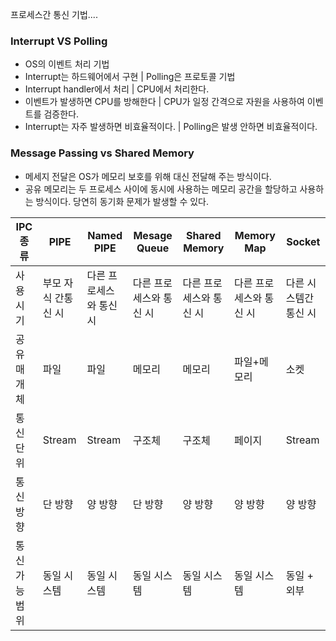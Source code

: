 프로세스간 통신 기법....

### Interrupt VS Polling
- OS의 이벤트 처리 기법
- Interrupt는 하드웨어에서 구현 | Polling은 프로토콜 기법
- Interrupt handler에서 처리 | CPU에서 처리한다.
- 이벤트가 발생하면 CPU를 방해한다 | CPU가 일정 간격으로 자원을 사용하여 이벤트를 검증한다.
- Interrupt는 자주 발생하면 비효율적이다. | Polling은 발생 안하면 비효율적이다.

### Message Passing vs Shared Memory
- 메세지 전달은 OS가 메모리 보호를 위해 대신 전달해 주는 방식이다.
- 공유 메모리는 두 프로세스 사이에 동시에 사용하는 메모리 공간을 할당하고 사용하는 방식이다. 당연히 동기화 문제가 발생할 수 있다.

| IPC 종류	    | PIPE        | 	Named PIPE      | 	Mesage Queue | 	Shared Memory    | 	Memory Map      | 	Socket      |
|------------|-------------|------------------|---------------|-------------------|------------------|--------------|
| 사용 시기	     | 부모 자식 간통신 시 | 	다른 프로세스와 통신 시 	 | 다른 프로세스와 통신 시 | 	다른 프로세스와 통신 시 	  | 다른 프로세스와 통신 시 	  | 다른 시스템간통신 시  |
| 공유 매개체     | 파일          | 파일               | 	메모리          | 	메모리              | 	파일+메모리          | 	소켓          |
| 통신 단위	     | Stream	     | Stream	          | 구조체	          | 구조체               | 	페이지             | 	Stream      |
| 통신 방향	     | 단 방향	       | 양 방향             | 단 방향          | 양 방향              | 	양 방향            | 	양 방향        |
|  통신 가능 범위	 | 동일 시스템	     | 동일 시스템	          | 동일 시스템        | 	동일 시스템           | 	동일 시스템 	        | 동일 + 외부      |